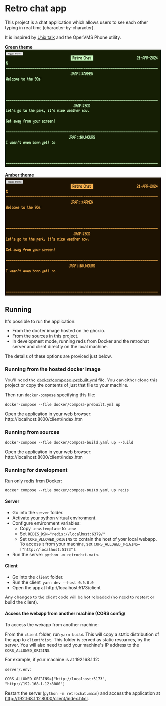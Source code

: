 # Retro chat app

This project is a chat application which allows users to see each other typing in real time (character-by-character).

It is inspired by [Unix talk](https://en.wikipedia.org/wiki/Talk_(software)) and the OpenVMS Phone utility.

**Green theme**
<img src="docs/green.png">

**Amber theme**
<img src="docs/amber.png">

## Running

It's possible to run the application:
* From the docker image hosted on the ghcr.io.
* From the sources in this project.
* In development mode, running redis from Docker and the retrochat server and client directly on the local machine.

The details of these options are provided just below.

### Running from the hosted docker image

You'll need the [docker/compose-prebuilt.yml](docker/compose-prebuilt.yml) file. You can either clone this project or copy the contents of just that file to your machine.

Then run `docker-compose` specifying this file:

```
docker-compose --file docker/compose-prebuilt.yml up
```

Open the application in your web browser: http://localhost:8000/client/index.html

### Running from sources

```
docker-compose --file docker/compose-build.yaml up --build
```

Open the application in your web browser: http://localhost:8000/client/index.html


### Running for development
Run only redis from Docker:
```
docker compose --file docker/compose-build.yaml up redis
```

#### Server
* Go into the `server` folder.
* Activate your python virtual environment.
* Configure environment variables:
  - Copy `.env.template` to `.env`
  - Set `REDIS_DSN="redis://localhost:6379/"`
  - Set `CORS_ALLOWED_ORIGINS` to contain the host of your local webapp. To access it from your machine, set `CORS_ALLOWED_ORIGINS=["http://localhost:5173"]`. 
* Run the server: `python -m retrochat.main`.

#### Client
* Go into the `client` folder.
* Run the client: `yarn dev --host 0.0.0.0`
* Open the app at http://localhost:5173/client

Any changes to the client code will be hot reloaded (no need to restart or build the client).

#### Access the webapp from another machine (CORS config)
To access the webapp from another machine:

From the `client` folder, run `yarn build`. This will copy a static distribution of the app to `client/dist`.
This folder is served as static resources, by the server.
You will also need to add your machine's IP address to the `CORS_ALLOWED_ORIGINS`.

For example, if your machine is at 192.168.1.12:

`server/.env`:
```
CORS_ALLOWED_ORIGINS=["http://localhost:5173", "http://192.168.1.12:8000"]
```

Restart the server (`python -m retrochat.main`) and access the application at http://192.168.1.12:8000/client/index.html.
